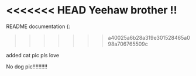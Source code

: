 <<<<<<< HEAD
Yeehaw brother !! 
=======
README documentation {:
>>>>>>> a40025a6b28a319e301528465a098a706765509c


added cat pic pls love 


No dog pic!!!!!!!!!!

